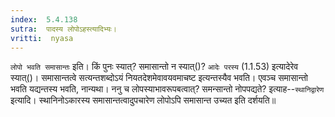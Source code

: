 ```yaml
---
index:  5.4.138
sutra:  पादस्य लोपोऽहस्त्यादिभ्यः।
vritti:  nyasa
---
```


`लोपो भवति समासान्तः` इति। किं पुनः स्यात्? समासान्तो न स्यात्()? `आदेः परस्य` (1.1.53) इत्यादेरेव स्यात्()। समासान्तत्वे सत्यन्तशब्दोऽयं नियतदेशमेवावयवमाचष्ट इत्यन्तस्यैव भवति। एवञ्च समासान्तो भवति यद्यन्तस्य भवति, नान्यथा। ननु च लोपस्याभावरूपबत्वात्? समन्सान्तो नोपपद्यते? इत्याह--`स्थानिद्वारेण` इत्यादि। स्थानिनोऽकारस्य समासान्तत्वादुपचारेण लोपोऽपि समासान्त उच्यत इति दर्शयति॥
